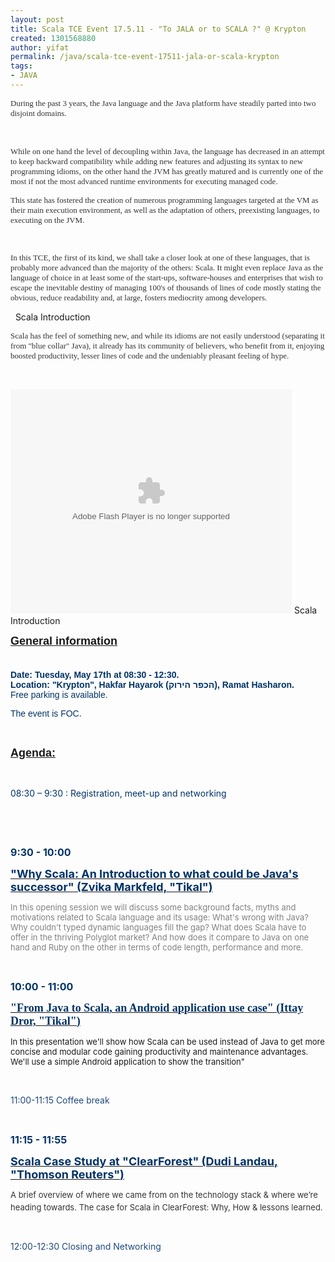 ```yaml
---
layout: post
title: Scala TCE Event 17.5.11 - "To JALA or to SCALA ?" @ Krypton
created: 1301568880
author: yifat
permalink: /java/scala-tce-event-17511-jala-or-scala-krypton
tags:
- JAVA
---
```

<div>
<div>
<div dir="ltr"><span style="color: rgb(51, 51, 51);"><span style="font-family: Verdana;">
<p><font size="2"><span style="font-weight: normal;">During                          the past 3 years, the Java language and the Java                       platform have steadily parted into two disjoint                       domains. <br />
</span></font></p>
</span></span>
<p>&nbsp;</p>
<span style="color: rgb(51, 51, 51);"><span style="font-family: Verdana;">
<p><font size="2"><span style="font-weight: normal;">While                         on one hand the level of decoupling within </span></font><font size="2"><span style="font-weight: normal;">Java, the language has decreased in an attempt to                       keep backward compatibility while adding new                       features and adjusting its syntax to new                       programming idioms, on the other hand the JVM has                       greatly matured and is currently one of the most                       if not the most advanced runtime environments for                       executing managed code. <br />
</span></font></p>
</span></span>
<p><span style="color: rgb(51, 51, 51);"><span style="font-family: Verdana;"><font size="2"><span style="font-weight: normal;">This                         state has fostered the creation of numerous                       programming languages targeted at the VM as their                       main execution environment, as well as the                       adaptation of others, preexisting languages, to                       executing on the JVM. </span></font></span></span></p>
<p><span style="color: rgb(51, 51, 51);"><span style="font-family: Verdana;"><br />
</span></span></p>
<span style="color: rgb(51, 51, 51);"><span style="font-family: Verdana;">                                                        <font size="2"> </font>                 </span></span>
<p style="color: rgb(51, 51, 51);"><span style="color: rgb(51, 51, 51);"><span style="font-family: Verdana;"><font size="2" style="font-family: Verdana;">In this TCE, the first of its kind, we shall take a closer look                     at one of these languages, that is probably more                     advanced than the majority of the others: Scala. It                     might even replace Java as the language of choice in                     at least some of the start-ups, software-houses and                     enterprises that wish to escape the inevitable                     destiny of managing 100's of thousands of lines of                     code mostly stating the obvious, reduce readability                     and, at large, fosters mediocrity among developers.                     <br />
</font></span></span></p>
&nbsp; Scala Introduction
<p style="color: rgb(51, 51, 51);"><span style="color: rgb(51, 51, 51);"><span style="font-family: Verdana;"><font size="2" style="font-family: Verdana;">Scala has the                     feel of something new, and while its idioms are not                     easily understood (separating it from &quot;blue collar&quot;                     Java), it already has its community of believers,                     who benefit from it, enjoying boosted productivity,                     lesser lines of code and the undeniably pleasant                     feeling of hype.</font></span></span></p>
<p style="color: rgb(51, 51, 51);">&nbsp;</p>
<embed width="450" height="359" allowfullscreen="true" allowscriptaccess="always" wmode="transparent" type="application/x-shockwave-flash" src="http://blip.tv/play/grVLgrzyTgA"></embed> Scala Introduction
<p class="MsoNormal"><span style="font-size: large;"><u><strong><span style="font-family: Arial;"><font style="font-weight: bold;">General information</font></span></strong></u></span></p>
<p class="MsoNormal">&nbsp;<font size="4"><br />
</font><strong><span style="color: rgb(0, 51, 102);"><span style="font-family: Arial;"><font>Date: Tuesday, May 17th at 08:30 - 12:30.</font><font><span style="text-decoration: underline;"><br />
</span>Location: &quot;Krypton&quot;, Hakfar Hayarok (הכפר הירוק), Ramat Hasharon.</font></span></span></strong><span style="color: rgb(0, 51, 102);"><span style="font-family: Arial;"><font><br />
</font>  <font>Free parking is available. </font></span></span></p>
<p class="MsoNormal"><span style="color: rgb(0, 51, 102);"><span style="font-family: Arial;"><font>The event is FOC. </font></span></span></p>
<p class="MsoNormal"><span style="color: windowtext;">&nbsp;</span></p>
<p><span style="font-size: large;"><u><strong><span style="font-family: Arial;">Agenda:</span></strong></u></span></p>
<p>&nbsp;</p>
<p class="MsoNormal"><span style="color: rgb(0, 51, 102);">08:30 &ndash; 9:30 : Registration, meet-up and networking</span></p>
<p class="MsoNormal">&nbsp;</p>
<p class="MsoNormal"><span style="color: windowtext;"><br />
</span></p>
<p class="MsoNormal"><span style="font-size: medium;"><span style="color: rgb(0, 51, 102);"><b>9:30 - 10:00 </b></span></span></p>
<p class="MsoNormal"><a href="http://www.tikalk.com/java/blog/why-scala-introduction-what-could-be-javas-successor-scala-tce-17511"><span style="font-size: large;"><span style="color: rgb(0, 51, 102);"><b>&quot;Why Scala: An Introduction to what could be Java's successor&quot; (Zvika Markfeld, &quot;Tikal&quot;)</b></span></span></a><font size="4"><br />
</font></p>
<p class="MsoNormal" style="color: rgb(51, 51, 51);"><span style="font-size: small;"><span style="color: rgb(128, 128, 128);">In  this opening session we will discuss some background facts, myths and  motivations related to Scala language and its usage: What's wrong with  Java? Why couldn't typed dynamic languages fill the gap? What does Scala  have to offer in the thriving Polyglot market? And how does it compare  to Java on one hand and Ruby on the other in terms of code length,  performance and more.</span></span></p>
<p class="MsoNormal"><span style="color: windowtext;"><br />
</span></p>
<p class="MsoNormal"><span style="font-size: medium;"><span style="color: rgb(0, 51, 102);"><b>10:00 - 11:00</b></span><b><span style="color: rgb(31, 73, 125);"> </span></b></span></p>
<p class="MsoNormal"><a href="http://www.tikalk.com/incubator/blog/java-scala-android-application-use-case-scala-tce-17511"><span style="font-size: large;"><span style="font-family: Tahoma;"><span style="color: rgb(0, 51, 102);"><b>&quot;From Java to Scala, an Android application use case&quot; (Ittay Dror, &quot;Tikal&quot;)</b></span></span></span></a></p>
<p class="MsoNormal"><span style="font-size: small;">In this     presentation we'll show how Scala can be used  instead of Java to get     more concise and modular code gaining  productivity and maintenance     advantages. We'll use a simple Android  application to show the     transition&quot;</span></p>
<p class="MsoNormal"><span style="color: windowtext;">&nbsp;</span></p>
<p class="MsoNormal"><span style="color: rgb(31, 73, 125);">11:00-11:15 Coffee break</span></p>
<p class="MsoNormal">&nbsp;</p>
<p class="MsoNormal"><span style="font-size: medium;"><span style="color: rgb(0, 51, 102);"><b>11:15 - 11:55</b></span><b><span style="color: rgb(31, 73, 125);"> </span></b></span></p>
<p class="MsoNormal"><a href="http://www.tikalk.com/java/blog/scala-case-study-clearforest-scala-tce-17511"><span style="font-size: large;"><span style="color: rgb(0, 51, 102);"><b>Scala Case Study at &quot;ClearForest&quot; (Dudi Landau, &quot;Thomson Reuters&quot;)</b></span></span></a></p>
<div style="text-align: left;">
<p class="MsoNormal" style="color: rgb(51, 51, 51);"><span style="font-size: small;">A brief overview of where we came from on the technology stack &amp; where we&rsquo;re heading towards. The case for Scala in ClearForest: Why, How &amp; lessons learned.</span><font size="4"><span style="color: rgb(153, 153, 153);"><br />
</span></font></p>
</div>
<p class="MsoNormal"><span style="color: rgb(31, 73, 125);">&nbsp;</span></p>
<p class="MsoNormal"><span style="color: rgb(31, 73, 125);">12:00-12:30 Closing and Networking</span><span style="color: rgb(31, 73, 125);"><br />
</span>&nbsp;</p>
</div>
</div>
</div>
<p>&nbsp;</p>
